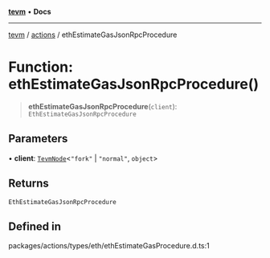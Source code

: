 [**tevm**](../../README.md) • **Docs**

***

[tevm](../../modules.md) / [actions](../README.md) / ethEstimateGasJsonRpcProcedure

# Function: ethEstimateGasJsonRpcProcedure()

> **ethEstimateGasJsonRpcProcedure**(`client`): `EthEstimateGasJsonRpcProcedure`

## Parameters

• **client**: [`TevmNode`](../../index/type-aliases/TevmNode.md)\<`"fork"` \| `"normal"`, `object`\>

## Returns

`EthEstimateGasJsonRpcProcedure`

## Defined in

packages/actions/types/eth/ethEstimateGasProcedure.d.ts:1
